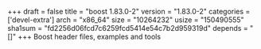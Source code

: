 +++
draft = false
title = "boost 1.83.0-2"
version = "1.83.0-2"
categories = ['devel-extra']
arch = "x86_64"
size = "10264232"
usize = "150490555"
sha1sum = "fd2256d06fcd7c6259fcd5414e54c7b2d959319d"
depends = "[]"
+++
Boost header files, examples and tools